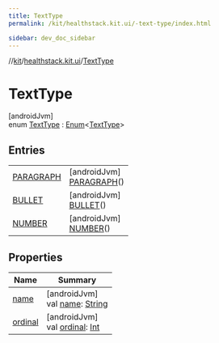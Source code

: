 ```yaml
---
title: TextType
permalink: /kit/healthstack.kit.ui/-text-type/index.html

sidebar: dev_doc_sidebar
---
```

//[kit](../../../kit.html)/[healthstack.kit.ui](../index.html)/[TextType](index.html)



# TextType



[androidJvm]\
enum [TextType](index.html) : [Enum](https://kotlinlang.org/api/latest/jvm/stdlib/kotlin/-enum/index.html)&lt;[TextType](index.html)&gt;



## Entries


| | |
|---|---|
| [PARAGRAPH](-p-a-r-a-g-r-a-p-h/index.html) | [androidJvm]<br>[PARAGRAPH](-p-a-r-a-g-r-a-p-h/index.html)() |
| [BULLET](-b-u-l-l-e-t/index.html) | [androidJvm]<br>[BULLET](-b-u-l-l-e-t/index.html)() |
| [NUMBER](-n-u-m-b-e-r/index.html) | [androidJvm]<br>[NUMBER](-n-u-m-b-e-r/index.html)() |


## Properties


| Name | Summary |
|---|---|
| [name](../../healthstack.kit.ui.util/-interaction-type/-n-o-t-h-i-n-g/index.html#-372974862%2FProperties%2F-106109196) | [androidJvm]<br>val [name](../../healthstack.kit.ui.util/-interaction-type/-n-o-t-h-i-n-g/index.html#-372974862%2FProperties%2F-106109196): [String](https://kotlinlang.org/api/latest/jvm/stdlib/kotlin/-string/index.html) |
| [ordinal](../../healthstack.kit.ui.util/-interaction-type/-n-o-t-h-i-n-g/index.html#-739389684%2FProperties%2F-106109196) | [androidJvm]<br>val [ordinal](../../healthstack.kit.ui.util/-interaction-type/-n-o-t-h-i-n-g/index.html#-739389684%2FProperties%2F-106109196): [Int](https://kotlinlang.org/api/latest/jvm/stdlib/kotlin/-int/index.html) |

